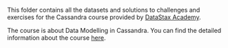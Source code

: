 This folder contains all the datasets and solutions to challenges and exercises for the Cassandra course provided by [DataStax Academy](https://academy.datastax.com/).

The course is about Data Modelling in Cassandra. You can find the detailed information about the course [here](https://academy.datastax.com/resources/ds220-data-modeling).
